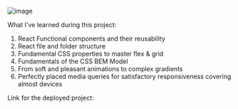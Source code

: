 ![image](https://user-images.githubusercontent.com/61883780/209622219-d83a310c-4658-4867-8893-7320eabeb565.png)


What I've learned during this project: 

1. React Functional components and their reusability
2. React file and folder structure
3. Fundamental CSS properties to master flex & grid
4. Fundamentals of the CSS BEM Model
5. From soft and pleasant animations to complex gradients
6. Perfectly placed media queries for satisfactory responsiveness covering almost devices


Link for the deployed project: 
